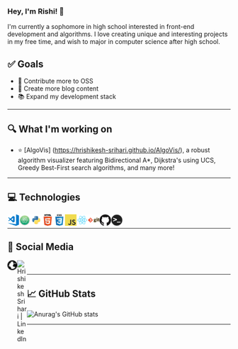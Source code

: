 ### Hey, I'm Rishi! 👋

I'm currently a sophomore in high school interested in front-end development and algorithms. I love creating unique and interesting projects in my free time, and wish to major in computer science after high school. 

## ✅  Goals

* 🤝    Contribute more to OSS
* 📙    Create more blog content
* 📚    Expand my development stack

---

## 🔍  What I'm working on
* ⭐️  [AlgoVis] (https://hrishikesh-srihari.github.io/AlgoVis/), a robust algorithm visualizer featuring Bidirectional A*, Dijkstra's using UCS, Greedy Best-First search algorithms, and many more!

---

## 💻  Technologies

<img align="left" alt="Visual Studio Code" width="26px" src="https://raw.githubusercontent.com/github/explore/80688e429a7d4ef2fca1e82350fe8e3517d3494d/topics/visual-studio-code/visual-studio-code.png" />
<img align="left" alt="Atom" width="26px" src="https://raw.githubusercontent.com/github/explore/80688e429a7d4ef2fca1e82350fe8e3517d3494d/topics/atom/atom.png" />
<img align="left" alt="Python" width="26px" src="https://raw.githubusercontent.com/github/explore/80688e429a7d4ef2fca1e82350fe8e3517d3494d/topics/python/python.png" />
<img align="left" alt="HTML5" width="26px" src="https://raw.githubusercontent.com/github/explore/80688e429a7d4ef2fca1e82350fe8e3517d3494d/topics/html/html.png" />
<img align="left" alt="CSS3" width="26px" src="https://raw.githubusercontent.com/github/explore/80688e429a7d4ef2fca1e82350fe8e3517d3494d/topics/css/css.png" />
<img align="left" alt="JavaScript" width="26px" src="https://raw.githubusercontent.com/github/explore/80688e429a7d4ef2fca1e82350fe8e3517d3494d/topics/javascript/javascript.png" />
<img align="left" alt="React" width="26px" src="https://raw.githubusercontent.com/github/explore/80688e429a7d4ef2fca1e82350fe8e3517d3494d/topics/react/react.png" />
<img align="left" alt="Git" width="26px" src="https://raw.githubusercontent.com/github/explore/80688e429a7d4ef2fca1e82350fe8e3517d3494d/topics/git/git.png" />
<img align="left" alt="GitHub" width="26px" src="https://raw.githubusercontent.com/github/explore/78df643247d429f6cc873026c0622819ad797942/topics/github/github.png" />
<img align="left" alt="Terminal" width="26px" src="https://raw.githubusercontent.com/github/explore/80688e429a7d4ef2fca1e82350fe8e3517d3494d/topics/terminal/terminal.png" />

<br/>

---

## 📱  Social Media

[<img align="left" alt="https://rishi-srihari.vercel.app/" width="22px" src="https://raw.githubusercontent.com/iconic/open-iconic/master/svg/globe.svg" />][portfolio]
[<img align="left" alt="Hrishikesh Srihari | LinkedIn" width="22px" src="https://cdn.jsdelivr.net/npm/simple-icons@v3/icons/linkedin.svg" />][linkedin]

<br/>

---

## 📈  GitHub Stats
![Anurag's GitHub stats](https://github-readme-stats.vercel.app/api?username=hrishikesh-srihari&show_icons=true&hide=prs,issues&theme=tokyonight&border_radius=10px)

---

<!--START_SECTION:activity-->

<!--END_SECTION:activity-->


[portfolio]: https://rishi-srihari.vercel.app/
[blog]: https://the-debug.netlify.app/
[linkedin]: https://www.linkedin.com/in/hrishikesh-srihari-3525061a1/
